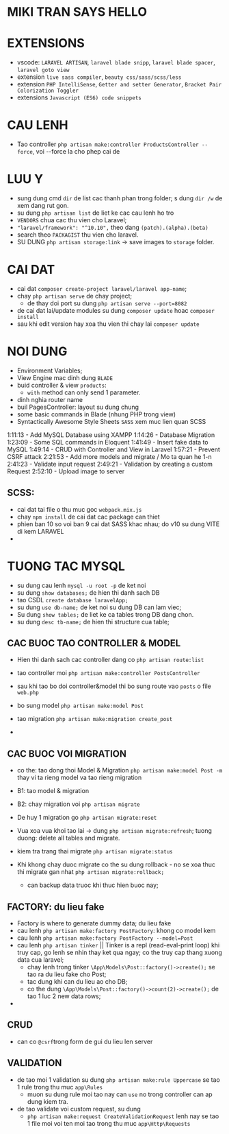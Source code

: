 # MIKI TRAN SAYS HELLO

# EXTENSIONS

-   vscode: `LARAVEL ARTISAN`, `laravel blade snipp`, `laravel blade spacer`, `laravel goto view`
-   extension `live sass compiler`, `beauty css/sass/scss/less`
-   extension `PHP IntelliSense`, `Getter and setter Generator`, `Bracket Pair Colorization Toggler`
-   extensions `Javascript (ES6) code snippets`

# CAU LENH

-   Tao controller `php artisan make:controller ProductsController --force`, voi --force la cho phep cai de

# LUU Y

-   sung dung cmd `dir` de list cac thanh phan trong folder; s dung `dir /w` de xem dang rut gon.
-   su dung `php artisan list` de liet ke cac cau lenh ho tro
-   `VENDORS` chua cac thu vien cho Laravel;
-   `"laravel/framework": "^10.10",` theo dang `(patch).(alpha).(beta)`
-   search theo `PACKAGIST` thu vien cho laravel.
-   SU DUNG `php artisan storage:link` -> save images to `storage` folder.

# CAI DAT

-   cai dat `composer create-project laravel/laravel app-name`;
-   chay `php artisan serve` de chay project;
    -   de thay doi port su dung `php artisan serve --port=8082`
-   de cai dat lai/update modules su dung `composer update` hoac `composer install`
-   sau khi edit version hay xoa thu vien thi chay lai `composer update`

# NOI DUNG

-   Environment Variables;
-   View Engine mac dinh dung `BLADE`
-   buid controller & view `products`:
    -   `with` method can only send 1 parameter.
-   dinh nghia router name
-   buil PagesController: layout su dung chung
-   some basic commands in Blade (nhung PHP trong view)
-   Syntactically Awesome Style Sheets `SASS` xem muc lien quan SCSS

1:11:13 - Add MySQL Database using XAMPP
1:14:26 - Database Migration
1:23:09 - Some SQL commands in Eloquent
1:41:49 - Insert fake data to MySQL
1:49:14 - CRUD with Controller and View in Laravel
1:57:21 - Prevent CSRF attack
2:21:53 - Add more models and migrate / Mo ta quan he 1-n
2:41:23 - Validate input request
2:49:21 - Validation by creating a custom Request
2:52:10 - Upload image to server

## SCSS:

-   cai dat tai file o thu muc goc `webpack.mix.js`
-   chay `npm install` de cai dat cac package can thiet
-   phien ban 10 so voi ban 9 cai dat SASS khac nhau; do v10 su dung VITE di kem LARAVEL
-

# TUONG TAC MYSQL

-   su dung cau lenh `mysql -u root -p` de ket noi
-   su dung `show databases;` de hien thi danh sach DB
-   tao CSDL `create database laravelApp;`
-   su dung `use db-name;` de ket noi su dung DB can lam viec;
-   Su dung `show tables;` de liet ke ca tables trong DB dang chon.
-   su dung `desc tb-name;` de hien thi structure cua table;

## CAC BUOC TAO CONTROLLER & MODEL

-   Hien thi danh sach cac controller dang co `php artisan route:list`

-   tao controller moi `php artisan make:controller PostsController`
-   sau khi tao bo doi controller&model thi bo sung route vao `posts` o file `web.php`
-   bo sung model `php artisan make:model Post`
-   tao migration `php artisan make:migration create_post`
-

## CAC BUOC VOI MIGRATION

-   co the: tao dong thoi Model & Migration `php artisan make:model Post -m` thay vi ta rieng model va tao rieng migration

-   B1: tao model & migration
-   B2: chay migration voi `php artisan migrate`
-   De huy 1 migration go `php artisan migrate:reset`
-   Vua xoa vua khoi tao lai -> dung `php artisan migrate:refresh`; tuong duong: delete all tables and migrate.
-   kiem tra trang thai migrate `php artisan migrate:status`
-   Khi khong chay duoc migrate co the su dung rollback - no se xoa thuc thi migrate gan nhat `php artisan migrate:rollback;`
    -   can backup data truoc khi thuc hien buoc nay;

## FACTORY: du lieu fake

-   Factory is where to generate dummy data; du lieu fake
-   cau lenh `php artisan make:factory PostFactory`: khong co model kem
-   cau lenh `php artisan make:factory PostFactory --model=Post`
-   cau lenh `php artisan tinker` || Tinker is a repl (read-eval-print loop) khi truy cap, go lenh se nhin thay ket qua ngay; co the truy cap thang xuong data cua laravel;
    -   chay lenh trong tinker `\App\Models\Post::factory()->create();` se tao ra du lieu fake cho Post;
    -   tac dung khi can du lieu ao cho DB;
    -   co the dung `\App\Models\Post::factory()->count(2)->create();` de tao 1 luc 2 new data rows;
-

## CRUD

-   can co `@csrf`trong form de gui du lieu len server

## VALIDATION

-   de tao moi 1 validation su dung `php artisan make:rule Uppercase` se tao 1 rule trong thu muc `app\Rules`
    -   muon su dung rule moi tao nay can `use` no trong controller can ap dung kiem tra.
-   de tao validate voi custom request, su dung
    -   `php artisan make:request CreateValidationRequest` lenh nay se tao 1 file moi voi ten moi tao trong thu muc `app\Http\Requests`
